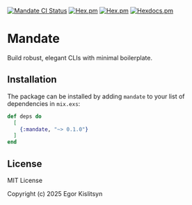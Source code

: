 [![Mandate CI Status](https://github.com/minibikini/mandate/actions/workflows/elixir.yml/badge.svg)](https://github.com/minibikini/mandate/actions/workflows/elixir.yml)
[![Hex.pm](https://img.shields.io/hexpm/v/mandate.svg?maxAge=2592000)](https://hex.pm/packages/mandate)
[![Hex.pm](https://img.shields.io/hexpm/l/mandate.svg?maxAge=2592000)](https://hex.pm/packages/mandate)
[![Hexdocs.pm](https://img.shields.io/badge/docs-hexdocs-purple)](https://hexdocs.pm/mandate)

# Mandate

Build robust, elegant CLIs with minimal boilerplate.

## Installation

The package can be installed by adding `mandate` to your list of dependencies in `mix.exs`:

```elixir
def deps do
  [
    {:mandate, "~> 0.1.0"}
  ]
end
```

## License

MIT License

Copyright (c) 2025 Egor Kislitsyn
